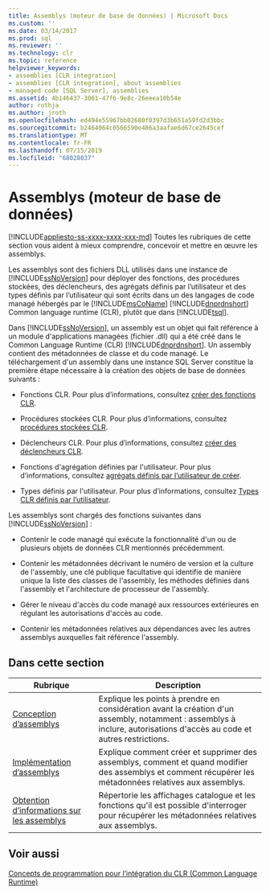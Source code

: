 ```yaml
---
title: Assemblys (moteur de base de données) | Microsoft Docs
ms.custom: ''
ms.date: 03/14/2017
ms.prod: sql
ms.reviewer: ''
ms.technology: clr
ms.topic: reference
helpviewer_keywords:
- assemblies [CLR integration]
- assemblies [CLR integration], about assemblies
- managed code [SQL Server], assemblies
ms.assetid: 4b146437-3061-47f6-9e8c-26eeea10b54e
author: rothja
ms.author: jroth
ms.openlocfilehash: ed494e55967bb02680f0397d3b651a59fd2d3bbc
ms.sourcegitcommit: b2464064c0566590e486a3aafae6d67ce2645cef
ms.translationtype: MT
ms.contentlocale: fr-FR
ms.lasthandoff: 07/15/2019
ms.locfileid: "68028037"
---
```

# <a name="assemblies-database-engine"></a>Assemblys (moteur de base de données)
[!INCLUDE[appliesto-ss-xxxx-xxxx-xxx-md](../../includes/appliesto-ss-xxxx-xxxx-xxx-md.md)]
  Toutes les rubriques de cette section vous aident à mieux comprendre, concevoir et mettre en œuvre les assemblys.  
  
 Les assemblys sont des fichiers DLL utilisés dans une instance de [!INCLUDE[ssNoVersion](../../includes/ssnoversion-md.md)] pour déployer des fonctions, des procédures stockées, des déclencheurs, des agrégats définis par l’utilisateur et des types définis par l’utilisateur qui sont écrits dans un des langages de code managé hébergés par le [!INCLUDE[msCoName](../../includes/msconame-md.md)] [!INCLUDE[dnprdnshort](../../includes/dnprdnshort-md.md)] Common language runtime (CLR), plutôt que dans [!INCLUDE[tsql](../../includes/tsql-md.md)].  
  
 Dans [!INCLUDE[ssNoVersion](../../includes/ssnoversion-md.md)], un assembly est un objet qui fait référence à un module d'applications managées (fichier .dll) qui a été créé dans le Common Language Runtime (CLR) [!INCLUDE[dnprdnshort](../../includes/dnprdnshort-md.md)]. Un assembly contient des métadonnées de classe et du code managé. Le téléchargement d'un assembly dans une instance SQL Server constitue la première étape nécessaire à la création des objets de base de données suivants :  
  
-   Fonctions CLR. Pour plus d’informations, consultez [créer des fonctions CLR](../../relational-databases/user-defined-functions/create-clr-functions.md).  
  
-   Procédures stockées CLR. Pour plus d’informations, consultez [procédures stockées CLR](https://msdn.microsoft.com/library/bbdd51b2-a9b4-4916-ba6f-7957ac6c3f33).  
  
-   Déclencheurs CLR. Pour plus d’informations, consultez [créer des déclencheurs CLR](../../relational-databases/triggers/create-clr-triggers.md).  
  
-   Fonctions d'agrégation définies par l'utilisateur. Pour plus d’informations, consultez [agrégats définis par l’utilisateur de créer](../../relational-databases/user-defined-functions/create-user-defined-aggregates.md).  
  
-   Types définis par l'utilisateur. Pour plus d’informations, consultez [Types CLR définis par l’utilisateur](../../relational-databases/native-client/features/using-user-defined-types.md).  
  
 Les assemblys sont chargés des fonctions suivantes dans [!INCLUDE[ssNoVersion](../../includes/ssnoversion-md.md)] :  
  
-   Contenir le code managé qui exécute la fonctionnalité d'un ou de plusieurs objets de données CLR mentionnés précédemment.  
  
-   Contenir les métadonnées décrivant le numéro de version et la culture de l'assembly, une clé publique facultative qui identifie de manière unique la liste des classes de l'assembly, les méthodes définies dans l'assembly et l'architecture de processeur de l'assembly.  
  
-   Gérer le niveau d'accès du code managé aux ressources extérieures en régulant les autorisations d'accès au code.  
  
-   Contenir les métadonnées relatives aux dépendances avec les autres assemblys auxquelles fait référence l'assembly.  
  
## <a name="in-this-section"></a>Dans cette section  
  
|Rubrique|Description|  
|-----------|-----------------|  
|[Conception d’assemblys](../../relational-databases/clr-integration/assemblies-designing.md)|Explique les points à prendre en considération avant la création d'un assembly, notamment : assemblys à inclure, autorisations d'accès au code et autres restrictions.|  
|[Implémentation d’assemblys](../../relational-databases/clr-integration/assemblies-implementing.md)|Explique comment créer et supprimer des assemblys, comment et quand modifier des assemblys et comment récupérer les métadonnées relatives aux assemblys.|  
|[Obtention d’informations sur les assemblys](../../relational-databases/clr-integration/assemblies-getting-information.md)|Répertorie les affichages catalogue et les fonctions qu'il est possible d'interroger pour récupérer les métadonnées relatives aux assemblys.|  
  
## <a name="see-also"></a>Voir aussi  
 [Concepts de programmation pour l’intégration du CLR &#40;Common Language Runtime&#41;](../../relational-databases/clr-integration/common-language-runtime-clr-integration-programming-concepts.md)  
  
  
